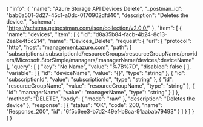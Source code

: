 {
  "info": {
    "name": "Azure Storage API Devices Delete",
    "_postman_id": "bab6a501-3d27-45c1-a0dc-0170902dfd40",
    "description": "Deletes the device.",
    "schema": "https://schema.getpostman.com/json/collection/v2.0.0/"
  },
  "item": [
    {
      "name": "devices",
      "item": [
        {
          "id": "d8a35b84-facb-4b24-8c13-2ea6e4f5c214",
          "name": "Devices_Delete",
          "request": {
            "url": {
              "protocol": "http",
              "host": "management.azure.com",
              "path": [
                "subscriptions/:subscriptionId/resourceGroups/:resourceGroupName/providers/Microsoft.StorSimple/managers/:managerName/devices/:deviceName"
              ],
              "query": [
                {
                  "key": "No Name",
                  "value": "%7B%7D",
                  "disabled": false
                }
              ],
              "variable": [
                {
                  "id": "deviceName",
                  "value": "{}",
                  "type": "string"
                },
                {
                  "id": "subscriptionId",
                  "value": "subscriptionId",
                  "type": "string"
                },
                {
                  "id": "resourceGroupName",
                  "value": "resourceGroupName",
                  "type": "string"
                },
                {
                  "id": "managerName",
                  "value": "managerName",
                  "type": "string"
                }
              ]
            },
            "method": "DELETE",
            "body": {
              "mode": "raw"
            },
            "description": "Deletes the device"
          },
          "response": [
            {
              "status": "OK",
              "code": 200,
              "name": "Response_200",
              "id": "6f5c6ee3-b7d2-49ef-b8ca-91aabab79493"
            }
          ]
        }
      ]
    }
  ]
}